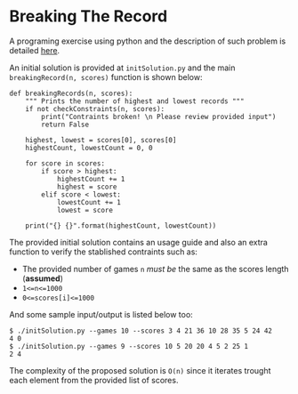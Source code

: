 # Breaking The Record
A programing exercise using python and the description of such problem is detailed [here](https://www.hackerrank.com/challenges/breaking-best-and-worst-records/problem).

An initial solution is provided at `initSolution.py` and the main `breakingRecord(n, scores)` function is shown below:
```
def breakingRecords(n, scores):
    """ Prints the number of highest and lowest records """
    if not checkConstraints(n, scores):
        print("Contraints broken! \n Please review provided input")
        return False

    highest, lowest = scores[0], scores[0]
    highestCount, lowestCount = 0, 0

    for score in scores:
        if score > highest:
            highestCount += 1
            highest = score
        elif score < lowest:
            lowestCount += 1
            lowest = score

    print("{} {}".format(highestCount, lowestCount))
```
The provided initial solution contains an usage guide and also an extra function to verify the stablished contraints such as:
* The provided number of games `n` *must be* the same as the scores length (**assumed**)
* `1<=n<=1000`
* `0<=scores[i]<=1000`

And some sample input/output is listed below too:
```
$ ./initSolution.py --games 10 --scores 3 4 21 36 10 28 35 5 24 42
4 0
$ ./initSolution.py --games 9 --scores 10 5 20 20 4 5 2 25 1      
2 4
```
The complexity of the proposed solution is `O(n)` since it iterates trought each element from the provided list of scores.

